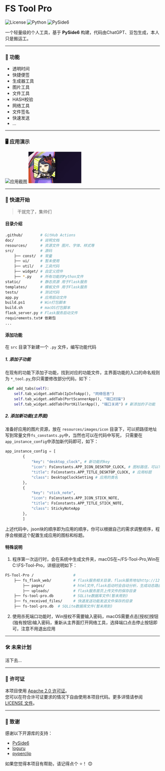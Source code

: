 # FS Tool Pro
![License](https://img.shields.io/badge/license-Apache%202.0-blue)
![Python](https://img.shields.io/badge/python-3.9%2B-blue)
![PySide6](https://img.shields.io/badge/PySide-6.8.1%2B-orange)

一个轻量级的个人工具，基于 **PySide6** 构建，代码由ChatGPT、豆包生成，本人只是搬运工。

---

### 🌟 功能
* 透明时间
* 快捷便签
* 生成器工具
* 图片工具
* 文件工具
* HASH校验
* 网络工具
* 文件签名
* 快速发送
* ...

---

### 🖥️ 应用演示

<img src="https://raw.githubusercontent.com/flowstone/fs-tool-pro/main/preview/start-work.gif" alt="应用截图">
<img src="https://raw.githubusercontent.com/flowstone/fs-tool-pro/main/preview/float_ball_start.gif" alt="应用截图">



---

### 🚀 快速开始

>干就完了，集帅们

#### 目录介绍
``` bash
.github/        # GitHub Actions
doc/            # 说明文档
resources/      # 资源文件 图片、字体、样式等
src/            # 源码
    ├── const/  # 常量
    ├── ui/     # 暂未使用
    ├── util/   # 工具代码
    ├── widget/ # 自定义控件
    ├── *.py    # 所有功能的Python文件
static/         # 静态资源 用于Flask服务
templates/      # 模板文件 用于Flask服务
tests/          # 测试代码
app.py          # 应用启动文件
build.ps1       # Win打包脚本
build.sh        # macOS打包脚本  
flask_server.py # Flask服务启动文件
requirements.txt# 依赖包
...
```

#### 添加功能
 在 `src` 目录下新建一个 `.py` 文件，编写功能代码
##### 1. 添加子功能
在现有的功能下添加子功能，找到对应的功能文件，主界面功能的入口的命名规则为 `*_tool.py`,你只需要修改部分代码，如下：
``` python
 def add_tabs(self):
    self.tab_widget.addTab(IpInfoApp(), "网络信息")
    self.tab_widget.addTab(PortScannerApp(), "端口扫描")
    self.tab_widget.addTab(PortKillerApp(), "端口关闭") # 新添加的子功能
```
##### 2. 添加新功能(主界面)
准备好应用的图片资源，放在 `resources/images/icon` 目录下，可以把路径地址写到常量文件`fs_constants.py`中，当然也可以在代码中写死，
只需要在`app_instance_config`中添加新代码即可，如下：
``` python
app_instance_config = [
        {
            "key": "desktop_clock", # 新功能的key
            "icon": FsConstants.APP_ICON_DESKTOP_CLOCK, # 图标路径，可以写死
            "title": FsConstants.APP_TITLE_DESKTOP_CLOCK, # 应用标题
            "class": DesktopClockSetting # 应用的类名
        },
        {
            "key": "stick_note",
            "icon": FsConstants.APP_ICON_STICK_NOTE,
            "title": FsConstants.APP_TITLE_STICK_NOTE,
            "class": StickyNoteApp
        },
        ]
```
上述代码中，json块的顺序即为应用的顺序，你可以根据自己的需求调整顺序，程序会根据这个配置生成应用的图标和标题。

#### 特殊说明
1. 程序第一次运行时，会在系统中生成文件夹，macOS在~/FS-Tool-Pro,Win在C:\FS-Tool-Pro，详细说明如下：
``` bash
FS-Tool-Pro /                  # 
    ├── fs_flask_web/          # flask服务相关目录，flask服务地址http://127.0.0.1:5678
        ├── pages/             # html文件,flask启动时会自动分析，生成动态路由，加到首页中
        ├── uploads/           # flask服务首页上传文件的保存目录
    ├── fs-tool-pro.db         # SQLite数据库文件(暂未用到)
    ├── fs_received_files/     # 快速发送功能发送文件保存的目录
    ├── fs-tool-pro.db  # SQLite数据库文件(暂未用到)
```
2. 使用杀死端口功能时，Win授权不需要输入密码，macOS需要点击[授权]按钮(独有按钮)输入密码，重新从主界面打开网络工具，选择端口点击停止按钮即可，注意不用退出应用
---

### 🛠️ 未来计划
活下去...

---
### 📜 许可证

本项目使用 [Apache 2.0 许可证](https://github.com/flowstone/FS-Tool-Pro/blob/main/LICENSE)。  
您可以在符合许可证要求的情况下自由使用本项目代码。更多详情请参阅 [LICENSE 文件](https://github.com/flowstone/FS-Tool-Pro/blob/main/LICENSE)。

---

### 🙌 致谢

感谢以下开源库的支持：

- [PySide6](https://doc.qt.io/qtforpython-6/)
- [loguru](https://github.com/Delgan/loguru)
- [pyperclip](https://github.com/asweigart/pyperclip)

如果您觉得本项目有帮助，请记得点个 ⭐️！ 😊
